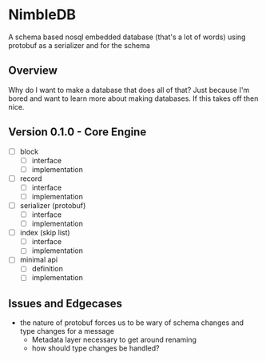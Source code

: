 # NimbleDB
A schema based nosql embedded database (that's a lot of words) using protobuf as a serializer and for the schema

## Overview
Why do I want to make a database that does all of that? Just because I'm bored and want to learn more about making databases. If this takes off then nice.

## Version 0.1.0 - Core Engine
- [ ] block
  - [ ] interface
  - [ ] implementation
- [ ] record
  - [ ] interface
  - [ ] implementation
- [ ] serializer (protobuf)
  - [ ] interface
  - [ ] implementation
- [ ] index (skip list)
  - [ ] interface
  - [ ] implementation
- [ ] minimal api
  - [ ] definition
  - [ ] implementation

## Issues and Edgecases
- the nature of protobuf forces us to be wary of schema changes and type changes for a message
  - Metadata layer necessary to get around renaming
  - how should type changes be handled? 
